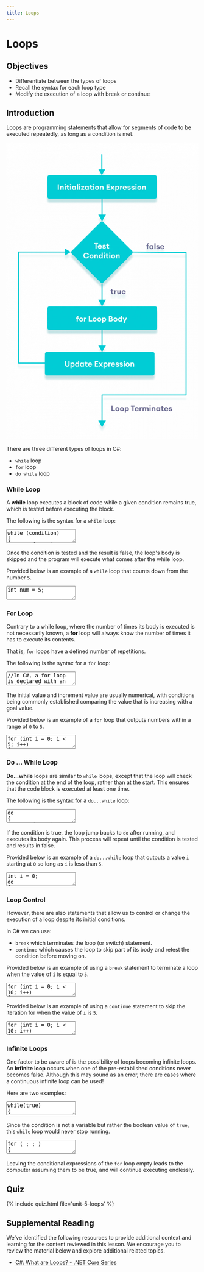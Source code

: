 ```yaml
---
title: Loops
---
```


<link href="//codefence.io/codefence.css" rel="stylesheet">
<script defer type="text/javascript" src="//codefence.io/codefence.js"></script>

# Loops

## Objectives

- Differentiate between the types of loops
- Recall the syntax for each loop type
- Modify the execution of a loop with break or continue

## Introduction

Loops are programming statements that allow for segments of code to be executed repeatedly, as long as a condition is met.

![A flowchart depicting the rundown of a loop](/assets/img/unit-5/loop-flowchart.jpg)


There are three different types of loops in C#:

- `while` loop
- `for` loop
- `do while` loop

### While Loop

A **while** loop executes a block of code while a given condition remains true, which is tested before executing the block.

The following is the syntax for a `while` loop:

<code-fence lang="cs" heading="While Loop Syntax">
<textarea vue-slot="code">
while (condition)
{
    //Code to be executed for as long as condition remains true.
}
</textarea>
</code-fence>

Once the condition is tested and the result is false, the loop's body is skipped and the program will execute what comes after the while loop.

Provided below is an example of a `while` loop that counts down from the number `5`.

<code-fence lang="cs" heading="Count Down">
<textarea vue-slot="code">
int num = 5;

Console.WriteLine("Let the countdown begin! 5...");
while (num > 0)
{
    num--;
    Console.WriteLine(num);
}
</textarea>
</code-fence>

### For Loop

Contrary to a while loop, where the number of times its body is executed is not necessarily known, a **for** loop will always know the number of times it has to execute its contents.

That is, `for` loops have a defined number of repetitions.

The following is the syntax for a `for` loop:

<code-fence lang="cs" heading="For Loop Syntax">
<textarea vue-slot="code">
//In C#, a for loop is declared with an initial value, a condition that said value must meet and an increase value by which the initial value is increased every run of the loop.
for ( initial value; condition; increase )
{
    //Code to be executed until condition is met.
}
</textarea>
</code-fence>

The initial value and increment value are usually numerical, with conditions being commonly established comparing the value that is increasing with a goal value.

Provided below is an example of a `for` loop that outputs numbers within a range of `0` to `5`.

<code-fence lang="cs" heading="Count Range of 5">
<textarea vue-slot="code">
for (int i = 0; i < 5; i++)
{
  Console.WriteLine(i);
}
</textarea>
</code-fence>

### Do ... While Loop

**Do...while** loops are similar to `while` loops, except that the loop will check the condition at the end of the loop, rather than at the start. This ensures that the code block is executed at least one time.

The following is the syntax for a `do...while` loop:

<code-fence lang="cs" heading="Do...While Syntax">
<textarea vue-slot="code">
do
{
    //Code to be executed
} while (condition);
</textarea>
</code-fence>

If the condition is true, the loop jump backs to `do` after running, and executes its body again. This process will repeat until the condition is tested and results in false.

Provided below is an example of a `do...while` loop that outputs a value `i` starting at `0` so long as `i` is less than `5`.

<code-fence lang="cs" heading="Output Values Until 5">
<textarea vue-slot="code">
int i = 0;
do
{
  Console.WriteLine(i);
  i++;
}
while (i < 5);
</textarea>
</code-fence>

### Loop Control

However, there are also statements that allow us to control or change the execution of a loop despite its initial conditions.

In C# we can use:

- `break` which terminates the loop (or switch) statement.
- `continue` which causes the loop to skip part of its body and retest the condition before moving on.

Provided below is an example of using a `break` statement to terminate a loop when the value of `i` is equal to `5`.

<code-fence lang="cs" heading="Break at Value of 5">
<textarea vue-slot="code">
for (int i = 0; i < 10; i++)
{
  if (i == 5)
  {
    break;
  }
  Console.WriteLine(i);
}
</textarea>
</code-fence>

Provided below is an example of using a `continue` statement to skip the iteration for when the value of `i` is `5`.

<code-fence lang="cs" heading="Continue at Value of 5">
<textarea vue-slot="code">
for (int i = 0; i < 10; i++)
{
  if (i == 5)
  {
    continue;
  }
  Console.WriteLine(i);
}
</textarea>
</code-fence>

### Infinite Loops

One factor to be aware of is the possibility of loops becoming infinite loops. An **infinite loop** occurs when one of the pre-established conditions never becomes false. Although this may sound as an error, there are cases where a continuous infinite loop can be used!

Here are two examples:

<code-fence lang="cs" heading="Infinite Loop">
<textarea vue-slot="code">
while(true)
{

}
</textarea>
</code-fence>

Since the condition is not a variable but rather the boolean value of `true`, this `while` loop would never stop running.

<code-fence lang="cs" heading="Infinite For Loop">
<textarea vue-slot="code">
for ( ; ; )
{

}
</textarea>
</code-fence>

Leaving the conditional expressions of the `for` loop empty leads to the computer assuming them to be true, and will continue executing endlessly.

## Quiz

{% include quiz.html file='unit-5-loops' %}

## Supplemental Reading

We've identified the following resources to provide additional context and learning for the content reviewed in this lesson. We encourage you to review the material below and explore additional related topics.

- [C#: What are Loops? - .NET Core Series](https://docs.microsoft.com/en-us/shows/csharp-101/csharp-what-are-loops)
